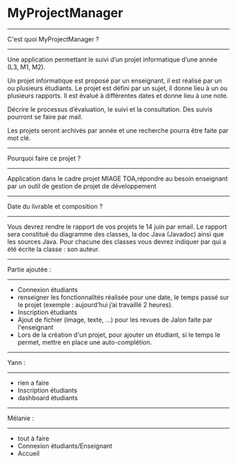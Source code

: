 # MyProjectManager
**************************
 C'est quoi MyProjectManager ?
**************************

Une application permettant le suivi d’un projet informatique d’une année (L3, M1, M2).

Un projet informatique est proposé par un enseignant, il est réalisé par un ou plusieurs étudiants. Le projet est défini par un sujet, il donne lieu à un ou plusieurs rapports. Il est évalué à différentes dates et donne lieu à une note.

Décrire le processus d’évaluation, le suivi et la consultation. Des suivis pourront se faire par mail.

Les projets seront archivés par année et une recherche pourra être faite par mot clé. 

**************************
Pourquoi faire ce projet ?
**************************

Application dans le cadre projet MIAGE TOA,répondre au besoin enseignant par un outil de gestion de projet de développement

**************************
Date du livrable et composition ?
**************************

Vous devrez rendre le rapport de vos projets le 14 juin par email.
Le rapport sera constitué du diagramme des classes, la doc Java (Javadoc) ainsi que les sources Java.
Pour chacune des classes vous devrez indiquer par qui a été écrite la classe : son auteur.

**************************
Partie ajoutée : 
**************************

 - Connexion étudiants 
 - renseigner les fonctionnalités réalisée pour une date, le temps passé sur le projet (exemple : aujourd’hui j’ai travaillé 2 heures). 
 - Inscription étudiants 
 - Ajout de fichier (image, texte, ...) pour les revues de Jalon faite par l'enseignant
 - Lors de la création d'un projet, pour ajouter un étudiant, si le temps le permet, mettre en place une auto-complétion.

**************************
Yann : 
**************************

- rien a faire
- Inscription étudiants
- dashboard étudiants

**************************
Mélanie : 
**************************

- tout à faire
- Connexion étudiants/Enseignant
- Accueil
